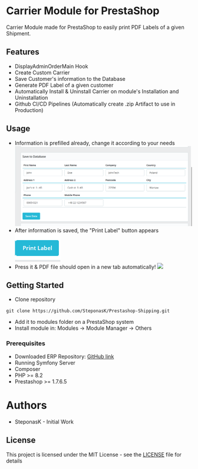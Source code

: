 # Carrier Module for PrestaShop

Carrier Module made for PrestaShop to easily print PDF Labels of a given Shipment.

## Features
- DisplayAdminOrderMain Hook
- Create Custom Carrier
- Save Customer's information to the Database
- Generate PDF Label of a given customer
- Automatically Install & Uninstall Carrier on module's Installation and Uninstallation
- Github CI/CD Pipelines (Automatically create .zip Artifact to use in Production)

## Usage
* Information is prefilled already, change it according to your needs
![](./README-Pictures/hook.png)
* After information is saved, the "Print Label" button appears
![](./README-Pictures/print-button.png)
* Press it & PDF file should open in a new tab automatically!
![](pdf-label.png)
## Getting Started

- Clone repository
```
git clone https://github.com/SteponasK/Prestashop-Shipping.git
```
- Add it to modules folder on a PrestaShop system
- Install module in: Modules -> Module Manager -> Others

### Prerequisites
* Downloaded ERP Repository: [GitHub link](https://github.com/SteponasK/Prestashop-Shipping-ERP)
* Running Symfony Server
* Composer
* PHP >= 8.2
* Prestashop >= 1.7.6.5


# Authors
* SteponasK - Initial Work

## License

This project is licensed under the MIT License - see the [LICENSE](LICENSE) file for details
